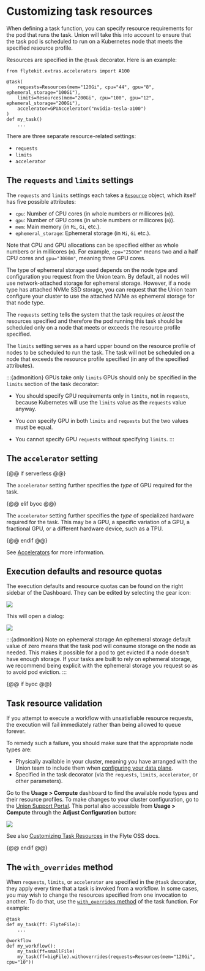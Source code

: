 # Customizing task resources

When defining a task function, you can specify resource requirements for the pod that runs the task.
Union will take this into account to ensure that the task pod is scheduled to run on a Kubernetes node that meets the specified resource profile.

Resources are specified in the `@task` decorator. Here is an example:

```{code-block} python
from flytekit.extras.accelerators import A100

@task(
    requests=Resources(mem="120Gi", cpu="44", gpu="8", ephemeral_storage="100Gi"),
    limits=Resources(mem="200Gi", cpu="100", gpu="12", ephemeral_storage="200Gi"),
    accelerator=GPUAccelerator("nvidia-tesla-a100")
)
def my_task()
    ...
```

There are three separate resource-related settings:

* `requests`
* `limits`
* `accelerator`

## The `requests` and `limits` settings

The `requests` and `limits` settings each takes a [`Resource`](https://docs.flyte.org/en/latest/api/flytekit/generated/flytekit.Resources.html#flytekit-resources) object, which itself has five possible attributes:

* `cpu`: Number of CPU cores (in whole numbers or millicores (`m`)).
* `gpu`: Number of GPU cores (in whole numbers or millicores (`m`)).
* `mem`: Main memory (in `Mi`, `Gi`, etc.).
* `ephemeral_storage`: Ephemeral storage (in `Mi`,  `Gi` etc.).

Note that CPU and GPU allocations can be specified either as whole numbers or in millicores (`m`). For example, `cpu="2500m"` means two and a half CPU cores and `gpu="3000m"`, meaning three GPU cores.

The type of ephemeral storage used depends on the node type and configuration you request from the Union team. By default, all nodes will use network-attached storage for ephemeral storage. However, if a node type has attached NVMe SSD storage, you can request that the Union team configure your cluster to use the attached NVMe as ephemeral storage for that node type.

The `requests` setting tells the system that the task requires _at least_ the resources specified and therefore the pod running this task should be scheduled only on a node that meets or exceeds the resource profile specified.

The `limits` setting serves as a hard upper bound on the resource profile of nodes to be scheduled to run the task.
The task will not be scheduled on a node that exceeds the resource profile specified (in any of the specified attributes).

:::{admonition} GPUs take only `limits`
GPUs should only be specified in the `limits` section of the task decorator:

* You should specify GPU requirements only in `limits`, not in `requests`, because Kubernetes will use the `limits` value as the `requests` value anyway.

* You *can* specify GPU in both `limits` and `requests` but the two values must be equal.

* You cannot specify GPU `requests` without specifying `limits`.
:::

## The `accelerator` setting

{@@ if serverless @@}

The `accelerator` setting further specifies the *type* of GPU required for the task.

{@@ elif byoc @@}

The `accelerator` setting further specifies the *type* of specialized hardware required for the task.
This may be a GPU, a specific variation of a GPU, a fractional GPU, or a different hardware device, such as a TPU.

{@@ endif @@}

See [Accelerators](./accelerators) for more information.

## Execution defaults and resource quotas

The execution defaults and resource quotas can be found on the right sidebar of the Dashboard.
They can be edited by selecting the gear icon:

![](/_static/images/user-guide/core-concepts/tasks/task-hardware-environment/customizing-task-resources/execution-defaults-gear.png)

This will open a dialog:

![](/_static/images/user-guide/core-concepts/tasks/task-hardware-environment/customizing-task-resources/execution-defaults-dialog.png)


:::{admonition} Note on ephemeral storage
An ephemeral storage default value of zero means that the task pod will consume storage on the node as needed.
This makes it possible for a pod to get evicted if a node doesn't have enough storage. If your tasks are built to rely on
ephemeral storage, we recommend being explicit with the ephemeral storage you request so as to avoid pod eviction.
:::

{@@ if byoc @@}

## Task resource validation

If you attempt to execute a workflow with unsatisfiable resource requests, the execution will fail immediately rather than being allowed to queue forever.

To remedy such a failure, you should make sure that the appropriate node types are:
* Physically available in your cluster, meaning you have arranged with the Union team to include them when [configuring your data plane](../../../data-plane-setup/configuring-your-data-plane).
* Specified in the task decorator (via the `requests`, `limits`, `accelerator`, or other parameters).

Go to the **Usage > Compute** dashboard to find the available node types and their resource profiles.
To make changes to your cluster configuration, go to the [Union Support Portal](https://get.support.union.ai/servicedesk/customer/portal/1/group/6/create/30).
This portal also accessible from **Usage > Compute** through the **Adjust Configuration** button:

![](/_static/images/adjust-configuration.png)

See also [Customizing Task Resources](https://docs.flyte.org/en/latest/deployment/configuration/customizable_resources.html#task-resources) in the Flyte OSS docs.

{@@ endif @@}

## The `with_overrides` method

When `requests`, `limits`, or `accelerator` are specified in the `@task` decorator, they apply every time that a task is invoked from a workflow.
In some cases, you may wish to change the resources specified from one invocation to another.
To do that, use the [`with_overrides` method](https://docs.flyte.org/en/latest/flytesnacks/examples/productionizing/customizing_resources.html#resource-with-overrides) of the task function.
For example:

```{code-block} python
@task
def my_task(ff: FlyteFile):
    ...

@workflow
def my_workflow():
    my_task(ff=smallFile)
    my_task(ff=bigFile).withoverrides(requests=Resources(mem="120Gi", cpu="10"))
```
